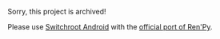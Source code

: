 Sorry, this project is archived!  

Please use [Switchroot Android](https://switchroot.org/) with the [official port of Ren'Py](https://renpy.org/).
